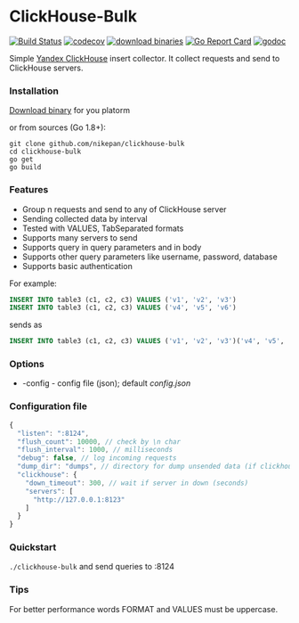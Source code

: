 # ClickHouse-Bulk
 
[![Build Status](https://travis-ci.org/nikepan/clickhouse-bulk.svg?branch=master)](https://travis-ci.org/nikepan/clickhouse-bulk)
[![codecov](https://codecov.io/gh/nikepan/clickhouse-bulk/branch/master/graph/badge.svg)](https://codecov.io/gh/nikepan/clickhouse-bulk)
[![download binaries](https://img.shields.io/badge/binaries-download-blue.svg)](https://github.com/nikepan/clickhouse-bulk/releases)
[![Go Report Card](https://goreportcard.com/badge/github.com/nikepan/clickhouse-bulk)](https://goreportcard.com/report/github.com/nikepan/clickhouse-bulk)
[![godoc](http://img.shields.io/badge/godoc-reference-blue.svg?style=flat)](https://godoc.org/github.com/nikepan/clickhouse-bulk)

Simple [Yandex ClickHouse](https://clickhouse.yandex/) insert collector. It collect requests and send to ClickHouse servers.


### Installation

[Download binary](https://github.com/nikepan/clickhouse-bulk/releases) for you platorm

or from sources (Go 1.8+):

```text
git clone github.com/nikepan/clickhouse-bulk
cd clickhouse-bulk
go get
go build
```


### Features
- Group n requests and send to any of ClickHouse server
- Sending collected data by interval
- Tested with VALUES, TabSeparated formats
- Supports many servers to send
- Supports query in query parameters and in body
- Supports other query parameters like username, password, database
- Supports basic authentication
 

For example:
```sql
INSERT INTO table3 (c1, c2, c3) VALUES ('v1', 'v2', 'v3')
INSERT INTO table3 (c1, c2, c3) VALUES ('v4', 'v5', 'v6')
```
sends as
```sql
INSERT INTO table3 (c1, c2, c3) VALUES ('v1', 'v2', 'v3')('v4', 'v5', 'v6')
```


### Options
- -config - config file (json); default _config.json_


### Configuration file
```javascript
{
  "listen": ":8124", 
  "flush_count": 10000, // check by \n char
  "flush_interval": 1000, // milliseconds
  "debug": false, // log incoming requests
  "dump_dir": "dumps", // directory for dump unsended data (if clickhouse errors)
  "clickhouse": {
    "down_timeout": 300, // wait if server in down (seconds)
    "servers": [
      "http://127.0.0.1:8123"
    ]
  }
}
```


### Quickstart

`./clickhouse-bulk`
and send queries to :8124


### Tips

For better performance words FORMAT and VALUES must be uppercase.
